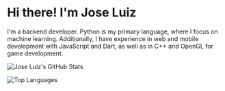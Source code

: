 # Hi there! I'm Jose Luiz 

I'm a backend developer. Python is my primary language, where I focus on machine learning. Additionally, I have experience in web and mobile development with JavaScript and Dart, as well as in C++ and OpenGL for game development.

![Jose Luiz's GitHub Stats](https://github-readme-stats.vercel.app/api?username=JoseLuizjl&show_icons=true&theme=tokyonight)

![Top Languages](https://github-readme-stats.vercel.app/api/top-langs/?username=JoseLuizjl&layout=compact)

